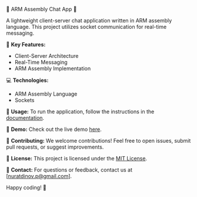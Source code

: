 🚀 ARM Assembly Chat App 🚀

A lightweight client-server chat application written in ARM assembly language. This project utilizes socket communication for real-time messaging.

🔧 **Key Features:**
- Client-Server Architecture
- Real-Time Messaging
- ARM Assembly Implementation

💻 **Technologies:**
- ARM Assembly Language
- Sockets

🚀 **Usage:**
To run the application, follow the instructions in the [documentation](DOC.md).

🎥 **Demo:**
Check out the live demo [here](link-to-demo).

🤝 **Contributing:**
We welcome contributions! Feel free to open issues, submit pull requests, or suggest improvements.

📄 **License:**
This project is licensed under the [MIT License](https://github.com/Parakhatdin/arm-assembly-chat-app/blob/main/LICENSE).

📧 **Contact:**
For questions or feedback, contact us at [nuratdinov.p@gmail.com].

Happy coding! 🚀
